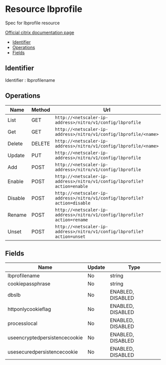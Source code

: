 # Resource lbprofile

Spec for lbprofile resource

[Official citrix documentation page](https://developer-docs.citrix.com/projects/netscaler-nitro-api/en/12.0/configuration/load-balancing/lbprofile/lbprofile/)

- [Identifier](#identifier)
- [Operations](#operations)
- [Fields](#fields)

## Identifier

Identifier : lbprofilename

## Operations

| Name | Method | Url |
|----|----|----|
| List | GET | `http://<netscaler-ip-address>/nitro/v1/config/lbprofile` |
| Get | GET | `http://<netscaler-ip-address>/nitro/v1/config/lbprofile/<name>` |
| Delete | DELETE | `http://<netscaler-ip-address>/nitro/v1/config/lbprofile/<name>` |
| Update | PUT | `http://<netscaler-ip-address>/nitro/v1/config/lbprofile` |
| Add | POST | `http://<netscaler-ip-address>/nitro/v1/config/lbprofile` |
| Enable | POST | `http://<netscaler-ip-address>/nitro/v1/config/lbprofile?action=enable` |
| Disable | POST | `http://<netscaler-ip-address>/nitro/v1/config/lbprofile?action=disable` |
| Rename | POST | `http://<netscaler-ip-address>/nitro/v1/config/lbprofile?action=rename` |
| Unset | POST | `http://<netscaler-ip-address>/nitro/v1/config/lbprofile?action=unset` |

## Fields

| Name | Update | Type |
|----|----|----|
| lbprofilename | No | string |
| cookiepassphrase | No | string |
| dbslb | No | ENABLED, DISABLED |
| httponlycookieflag | No | ENABLED, DISABLED |
| processlocal | No | ENABLED, DISABLED |
| useencryptedpersistencecookie | No | ENABLED, DISABLED |
| usesecuredpersistencecookie | No | ENABLED, DISABLED |

